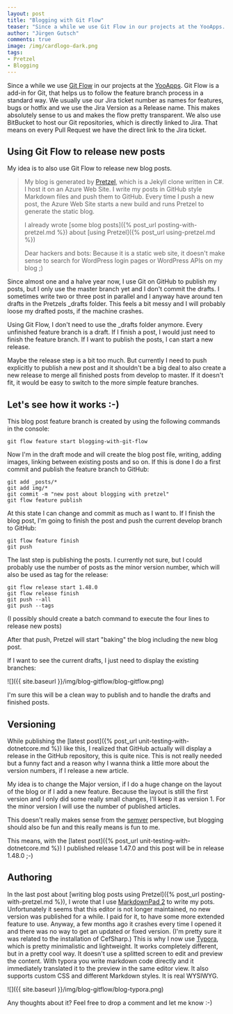 ```yaml
---
layout: post
title: "Blogging with Git Flow"
teaser: "Since a while we use Git Flow in our projects at the YooApps. Git Flow is a add-in for Git, that helps us to follow the feature branch process in a standard way. What if I would use Git Flow to to optimize my process to write and publish blog posts?"
author: "Jürgen Gutsch"
comments: true
image: /img/cardlogo-dark.png
tags: 
- Pretzel
- Blogging
---
```


Since a while we use [Git Flow](http://danielkummer.github.io/git-flow-cheatsheet/) in our projects at the [YooApps](http://yooapps.com). Git Flow is a add-in for Git, that helps us to follow the feature branch process in a standard way. We usually use our Jira ticket number as names for features, bugs or hotfix and we use the Jira Version as a Release name. This makes absolutely sense to us and makes the flow pretty transparent. We also use BitBucket to host our Git repositories, which is directly linked to Jira. That means on every Pull Request we have the direct link to the Jira ticket.

## Using Git Flow to release new posts

My idea is to also use Git Flow to release new blog posts. 

> My blog is generated by [Pretzel](https://github.com/Code52/pretzel), which is a Jekyll clone written in C#. I host it on an Azure Web Site. I write my posts in GitHub style Markdown files and push them to GitHub. Every time I push a new post, the Azure Web Site starts a new build and runs Pretzel to generate the static blog.
>
> I already wrote [some blog posts]({% post_url posting-with-pretzel.md %}) about [using Pretzel]({% post_url using-pretzel.md %})
>
> Dear hackers and bots: Because it is a static web site, it doesn't make sense to search for WordPress login pages or WordPress APIs on my blog ;)

Since almost one and a halve year now, I use Git on GitHub to publish my posts, but I only use the master branch yet and I don't commit the drafts. I sometimes write two or three post in parallel and I anyway have around ten drafts in the Pretzels _drafts folder. This feels a bit messy and I will probably loose my drafted posts, if the machine crashes.

Using Git Flow, I don't need to use the _drafts folder anymore. Every unfinished feature branch is a draft. If I finish a post, I would just need to finish the feature branch. If I want to publish the posts, I can start a new release.

Maybe the release step is a bit too much. But currently I need to push explicitly to publish a new post and it shouldn't be a big deal to also create a new release to merge all finished posts from develop to master. If it doesn't fit, it would be easy to switch to the more simple feature branches.

## Let's see how it works :-)

This blog post feature branch is created by using the following commands in the console:

~~~ shell
git flow feature start blogging-with-git-flow
~~~

Now I'm in the draft mode and will create the blog post file, writing, adding images, linking between existing posts and so on. If this is done I do a first commit and publish the feature branch to GitHub:

~~~ shell
git add _posts/*
git add img/*
git commit -m "new post about blogging with pretzel"
git flow feature publish
~~~

At this state I can change and commit as much as I want to. If I finish the blog post, I'm going to finish the post and push the current develop branch to GitHub:

~~~ shell
git flow feature finish
git push
~~~

The last step is publishing the posts. I currently not sure, but I could probably use the number of posts as the minor version number, which will also be used as tag for the release:

~~~ shell
git flow release start 1.48.0
git flow release finish
git push --all
git push --tags
~~~

(I possibly should create a batch command to execute the four lines to release new posts)

After that push, Pretzel will start "baking" the blog including the new blog post.

If I want to see the current drafts, I just need to display the existing branches:

![]({{ site.baseurl }}/img/blog-gitflow/blog-gitflow.png)

I'm sure this will be a clean way to publish and to handle the drafts and finished posts.

## Versioning

While publishing the [latest post]({% post_url unit-testing-with-dotnetcore.md %}) like this, I realized that GitHub actually will display a release in the GitHub repository, this is quite nice. This is not really needed but a funny fact and a reason why I wanna think a little more about the version numbers, if I release a new article.

My idea is to change the Major version, if I do a huge change on the layout of the blog or if I add a new feature. Because the layout is still the first version and I only did some really small changes, I'll keep it as version 1. For the minor version I will use the number of published articles. 

This doesn't really makes sense from the [semver](http://semver.org/) perspective, but blogging should also be fun and this really means is fun to me.

This means, with the [latest post]({% post_url unit-testing-with-dotnetcore.md %}) I published release 1.47.0 and this post will be in release 1.48.0 ;-)

## Authoring

In the last post about [writing blog posts using Pretzel]({% post_url posting-with-pretzel.md %}), I wrote that I use [MarkdownPad 2](http://markdownpad.com/) to write my pots. Unfortunately it seems that this editor is not longer maintained, no new version was published for a while. I paid for it, to have some more extended feature to use. Anyway, a few months ago it crashes every time I opened it and there was no way to get an updated or fixed version. (I'm pretty sure it was related to the installation of CefSharp.) This is why I now use [Typora](https://typora.io/), which is pretty minimalistic and lightweight. It works completely different, but in a pretty cool way. It doesn't use a splitted screen to edit and preview the content. With typora you write markdown code directly and it immediately translated it to the preview in the same editor view. It also supports custom CSS and different Markdown styles. It is real WYSIWYG.

![]({{ site.baseurl }}/img/blog-gitflow/blog-typora.png)

Any thoughts about it? Feel free to drop a comment and let me know :-)